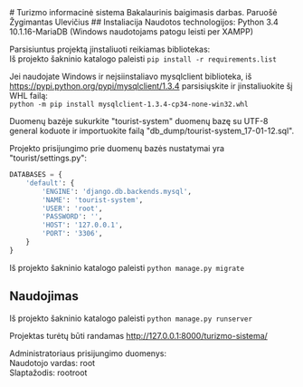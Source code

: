 <snippet>
  <content>
# Turizmo informacinė sistema
Bakalaurinis baigimasis darbas.
Paruošė Žygimantas Ulevičius
## Instaliacija
Naudotos technologijos:  
 Python 3.4  
 10.1.16-MariaDB (Windows naudotojams patogu leisti per XAMPP)  
 
 Parsisiuntus projektą įinstaliuoti reikiamas bibliotekas:  
 Iš projekto šakninio katalogo paleisti `pip install -r requirements.list`
 
 Jei naudojate Windows ir neįsiinstaliavo mysqlclient biblioteka, iš https://pypi.python.org/pypi/mysqlclient/1.3.4 parsisiųskite ir įinstaliuokite šį WHL failą:  
 `python -m pip install mysqlclient-1.3.4-cp34-none-win32.whl`
 
 Duomenų bazėje sukurkite "tourist-system" duomenų bazę su UTF-8 general koduote ir importuokite failą "db_dump/tourist-system_17-01-12.sql".
 
 Projekto prisijungimo prie duomenų bazės nustatymai yra "tourist/settings.py":
```python
DATABASES = {
    'default': {
        'ENGINE': 'django.db.backends.mysql',
        'NAME': 'tourist-system',
        'USER': 'root',
        'PASSWORD': '',
        'HOST': '127.0.0.1',
        'PORT': '3306',
    }
}
```
 
 Iš projekto šakninio katalogo paleisti `python manage.py migrate`
 
## Naudojimas
 Iš projekto šakninio katalogo paleisti `python manage.py runserver`
 
 Projektas turėtų būti randamas http://127.0.0.1:8000/turizmo-sistema/ 
 
 Administratoriaus prisijungimo duomenys:  
 Naudotojo vardas: root  
 Slaptažodis: rootroot  
 
</content>
</snippet>